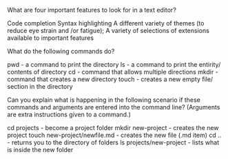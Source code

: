 What are four important features to look for in a text editor?

 Code completion
 Syntax highlighting 
 A different variety of themes (to reduce eye strain and /or fatigue);
 A variety of selections of extensions available to important features
 
What do the following commands do?

pwd - a command to print the directory
ls - a command to print the entirity/ contents of directory
cd -  command that allows multiple directions
mkdir - command that creates a new directory
touch - creates a new empty file/ section in the directory

Can you explain what is happening in the following scenario if these commands and arguments are entered into the command line?
(Arguments are extra instructions given to a command.)

cd projects - become a project folder
mkdir new-project - creates the new project
touch new-project/newfile.md - creates the new file  (.md item)
cd .. -  returns you to the directory of folders
ls projects/new-project - lists what is inside the new folder
